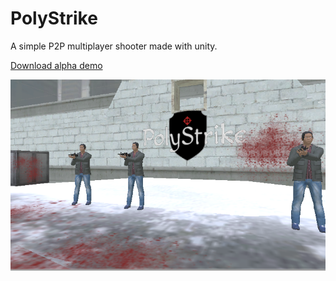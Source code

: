 # PolyStrike

A simple P2P multiplayer shooter made with unity. 

[Download alpha demo](https://github.com/zarat/PolyStrike/releases)

![Screenshot](screenshot.png)

